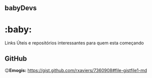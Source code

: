 ## babyDevs
<h1>:baby:</h1>
Links Úteis e repositórios interessantes para quem esta começando

## GitHub
:wink:**Emogis:** https://gist.github.com/rxaviers/7360908#file-gistfile1-md
